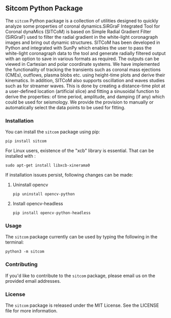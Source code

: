 ## Sitcom Python Package
The `sitcom` Python package is a collection of utilities designed to quickly analyze some properties of coronal dynamics.SiRGraF Integrated Tool for Coronal dynaMics (SITCoM) is based on Simple Radial Gradient Filter (SiRGraF) used to filter the radial gradient in the white-light coronagraph images and bring out dynamic structures. SITCoM has been developed in Python and integrated with SunPy which enables the user to pass the white-light coronagraph data to the tool and generate radially filtered output with an option to save in various formats as required. The outputs can be viewed in Cartesian and polar coordinate systems. We have implemented the functionality of tracking the transients such as coronal mass ejections (CMEs), outflows, plasma blobs etc. using height-time plots and derive their kinematics. In addition, SITCoM also supports oscillation and waves studies such as for streamer waves. This is done by creating a distance-time plot at a user-defined location (artificial slice) and fitting a sinusoidal function to derive the properties: of time period, amplitude, and damping (if any) which could be used for seismology. We provide the provision to manually or automatically select the data points to be used for fitting.

### Installation

You can install the `sitcom` package using pip:

```
pip install sitcom
```
For Linux users, existence of the "xcb" library is essential. That can be installed with :
```
sudo apt-get install libxcb-xinerama0
```
If installation issues persist, following changes can be made:
1. Uninstall opencv
   ```
   pip uninstall opencv-python
   ```
3. Install opencv-headless
   ```
   pip install opencv-python-headless
   ```
### Usage

The `sitcom` package currently can be used by typing the following in the terminal:

```
python3 -m sitcom
```
### Contributing

If you'd like to contribute to the `sitcom` package, please email us on the provided email addresses.

### License

The `sitcom` package is released under the MIT License. See the LICENSE file for more information.
